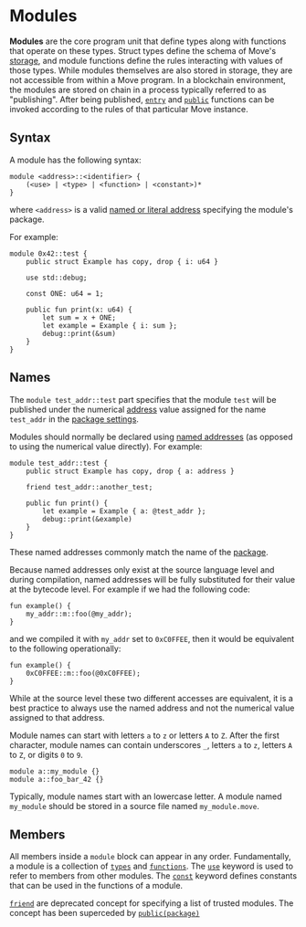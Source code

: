 # Modules

**Modules** are the core program unit that define types along with functions that operate on these types. Struct types define the schema of Move's [storage](./abilities.md#key), and module functions define the rules interacting with values of those types. While modules themselves are also stored in storage, they are not accessible from within a Move program. In a blockchain environment, the modules are stored on chain in a process typically referred to as "publishing". After being published, [`entry`](./functions.md#entry-modifier) and [`public`](./functions.md#visibility) functions can be invoked according to the rules of that particular Move instance.

## Syntax

A module has the following syntax:

```text
module <address>::<identifier> {
    (<use> | <type> | <function> | <constant>)*
}
```

where `<address>` is a valid [named or literal address](./address.md) specifying the module's package.

For example:

```move
module 0x42::test {
    public struct Example has copy, drop { i: u64 }

    use std::debug;

    const ONE: u64 = 1;

    public fun print(x: u64) {
        let sum = x + ONE;
        let example = Example { i: sum };
        debug::print(&sum)
    }
}
```

## Names

The `module test_addr::test` part specifies that the module `test` will be published under the numerical [address](./address.md) value assigned for the name `test_addr` in the [package settings](./packages.md).

Modules should normally be declared using [named addresses](./address.md) (as opposed to using the numerical value directly). For example:

```move
module test_addr::test {
    public struct Example has copy, drop { a: address }

    friend test_addr::another_test;

    public fun print() {
        let example = Example { a: @test_addr };
        debug::print(&example)
    }
}
```

These named addresses commonly match the name of the [package](./packages.md).

Because named addresses only exist at the source language level and during compilation,
named addresses will be fully substituted for their value at the bytecode
level. For example if we had the following code:

```move
fun example() {
    my_addr::m::foo(@my_addr);
}
```

and we compiled it with `my_addr` set to `0xC0FFEE`, then it would be equivalent
to the following operationally:

```move
fun example() {
    0xC0FFEE::m::foo(@0xC0FFEE);
}
```

While at the source level these two different accesses are equivalent, it is a best practice to
always use the named address and not the numerical value assigned to that address.

Module names can start with letters `a` to `z` or letters `A` to `Z`. After the first character, module names can contain underscores `_`, letters `a` to `z`, letters `A` to `Z`, or digits `0` to `9`.

```move
module a::my_module {}
module a::foo_bar_42 {}
```

Typically, module names start with an lowercase letter. A module named `my_module` should be stored in a source file named `my_module.move`.

## Members

All members inside a `module` block can appear in any order.
Fundamentally, a module is a collection of [`types`](./structs.md) and [`functions`](./functions.md).
The [`use`](./uses.md) keyword is used to refer to members from other modules.
The [`const`](./constants.md) keyword defines constants that can be used in the functions of a module.

[`friend`](./friends.md) are deprecated concept for specifying a list of trusted modules. The concept has been superceded by [`public(package)`](./functions.md#visibility)

<!-- TODO member access rules -->
